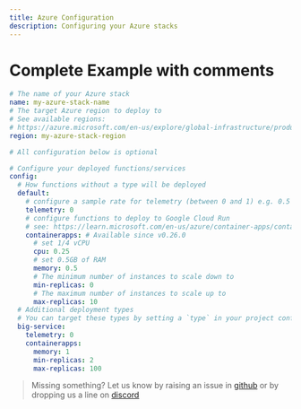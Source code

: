 ```yaml
---
title: Azure Configuration
description: Configuring your Azure stacks
---
```


# Complete Example with comments

```yaml
# The name of your Azure stack
name: my-azure-stack-name
# The target Azure region to deploy to
# See available regions:
# https://azure.microsoft.com/en-us/explore/global-infrastructure/products-by-region/?products=container-apps
region: my-azure-stack-region

# All configuration below is optional

# Configure your deployed functions/services
config:
  # How functions without a type will be deployed
  default:
    # configure a sample rate for telemetry (between 0 and 1) e.g. 0.5 is 50%
    telemetry: 0
    # configure functions to deploy to Google Cloud Run
    # see: https://learn.microsoft.com/en-us/azure/container-apps/containers#configuration
    containerapps: # Available since v0.26.0
      # set 1/4 vCPU
      cpu: 0.25
      # set 0.5GB of RAM
      memory: 0.5
      # The minimum number of instances to scale down to
      min-replicas: 0
      # The maximum number of instances to scale up to
      max-replicas: 10
  # Additional deployment types
  # You can target these types by setting a `type` in your project configuration
  big-service:
    telemetry: 0
    containerapps:
      memory: 1
      min-replicas: 2
      max-replicas: 100
```

> Missing something? Let us know by raising an issue in [github](https://github.com/nitrictech/nitric) or by dropping us a line on [discord](https://discord.com/invite/Webemece5C)
